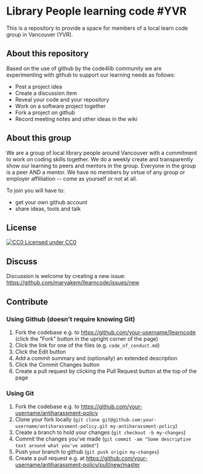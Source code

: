 Library People learning code #YVR
===============================



This is a repository to provide a space for members of a local learn code group in Vancouver (YVR).

## About this repository
Based on the use of github by the code4lib community we are experimenting with github to support our learning needs as follows:

* Post a project idea
* Create a discussion item
* Reveal your code and your repository
* Work on a software project together
* Fork a project on github
* Record meeting notes and other ideas in the wiki


## About this group

We are a group of local library people around Vancouver with a commitment to work on coding skills together. We do a weekly create and transparently show our learning to peers and mentors in the group.  Everyone in the group is a peer AND a mentor.  We have no members by virtue of any group or employer affliliation -- come as yourself or not at all.

To join you will have to:
* get your own github account
* share ideas, tools and talk

## License

[![CC0](http://i.creativecommons.org/p/zero/1.0/80x15.png) Licensed under CC0](http://creativecommons.org/publicdomain/zero/1.0/)

## Discuss

Discussion is welcome by creating a new issue: https://github.com/maryakem/llearncode/issues/new

## Contribute

### Using Github (doesn't require knowing Git)

1. Fork the codebase e.g. to https://github.com/your-username/llearncode (click the "Fork" button in the upright corner of the page)
1. Click the link for one of the files (e.g. `code_of_conduct.md`)
1. Click the Edit button
1. Add a commit summary and (optionally) an extended description
1. Click the Commit Changes button
1. Create a pull request by clicking the Pull Request button at the top of the page

### Using Git

1. Fork the codebase e.g. to https://github.com/your-username/antiharassment-policy
1. Clone your fork locally (`git clone
git@github.com:your-username/antiharassment-policy.git my-antiharassment-policy`)
1. Create a branch to hold your changes (`git checkout -b my-changes`)
1. Commit the changes you've made (`git commit -am "Some descriptive text around
what you've added"`)
1. Push your branch to github (`git push origin my-changes`)
1. Create a pull request e.g. at https://github.com/your-username/antiharassment-policy/pull/new/master
